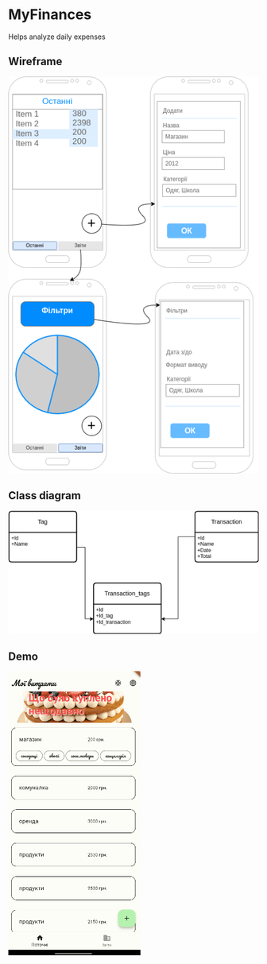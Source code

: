 # MyFinances
Helps analyze daily expenses

## Wireframe

![img.png](img.png)

## Class diagram

![img_1.png](img_1.png)

## Demo
![sceens.gif](sceens.gif)